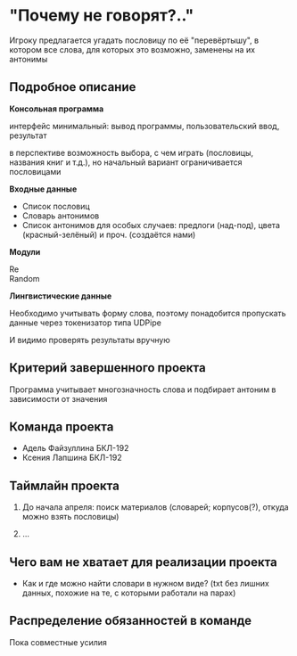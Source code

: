# "Почему не говорят?.."

Игроку предлагается угадать пословицу по её "перевёртышу", в котором все слова, для которых это возможно, заменены на их антонимы

## Подробное описание

**Консольная программа**

интерфейс минимальный: вывод программы, пользовательский ввод, результат

в перспективе возможность выбора, с чем играть (пословицы, названия книг и т.д.), но начальный вариант ограничивается пословицами

**Входные данные**

- Список пословиц
- Словарь антонимов
- Список антонимов для особых случаев: предлоги (над-под), цвета (красный-зелёный) и проч. (создаётся нами)

**Модули**

Re  
Random 

**Лингвистические данные**

Необходимо учитывать форму слова, поэтому понадобится пропускать данные через токенизатор типа UDPipe

И видимо проверять результаты вручную

## Критерий завершенного проекта

Программа учитывает многозначность слова и подбирает антоним в зависимости от значения

## Команда проекта

- Адель Файзуллина БКЛ-192
- Ксения Лапшина БКЛ-192

## Таймлайн проекта

1) До начала апреля: поиск материалов (словарей; корпусов(?), откуда можно взять пословицы)

2) ...

## Чего вам не хватает для реализации проекта

- Как и где можно найти словари в нужном виде? (txt без лишних данных, похожие на те, с которыми работали на парах) 

## Распределение обязанностей в команде

Пока совместные усилия
